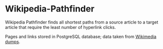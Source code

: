 # Wikipedia-Pathfinder
Wikipedia Pathfinder finds all shortest paths from a source article to a target article that require the least number of hyperlink clicks.

Pages and links stored in PostgreSQL database; data taken from [Wikimedia dumps](https://dumps.wikimedia.org).
